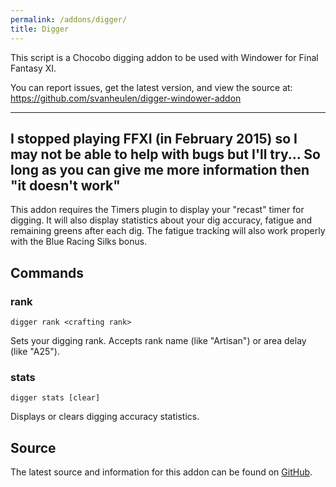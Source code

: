 ```yaml
---
permalink: /addons/digger/
title: Digger
---
```


This script is a Chocobo digging addon to be used with Windower for
Final Fantasy XI.

You can report issues, get the latest version, and view the source at:
    https://github.com/svanheulen/digger-windower-addon

-----
I stopped playing FFXI (in February 2015) so I may not be able to help
with bugs but I'll try... So long as you can give me more information
then "it doesn't work"
-----

This addon requires the Timers plugin to display your "recast" timer for
digging. It will also display statistics about your dig accuracy,
fatigue and remaining greens after each dig. The fatigue tracking will
also work properly with the Blue Racing Silks bonus.

## Commands

### rank
```
digger rank <crafting rank>
```

Sets your digging rank. Accepts rank name (like "Artisan") or area delay (like "A25").

### stats
```
digger stats [clear]
```

Displays or clears digging accuracy statistics.

## Source
The latest source and information for this addon can be found on [GitHub](https://github.com/Windower/Lua/tree/live/addons/digger).